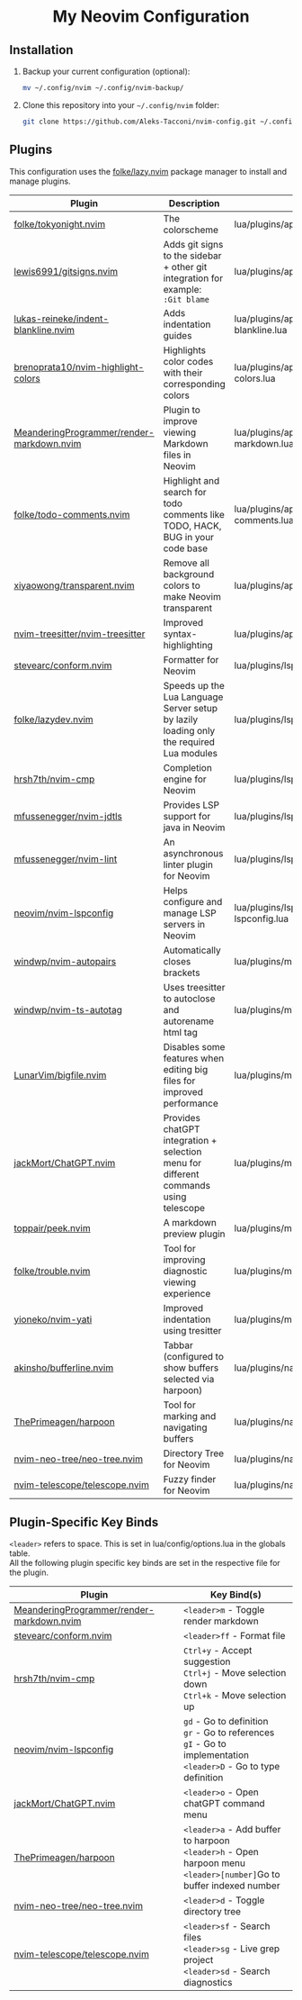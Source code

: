 <h1 align="center">My Neovim Configuration</h1>

## Installation

1. Backup your current configuration (optional):

    ```sh
    mv ~/.config/nvim ~/.config/nvim-backup/
    ```

2. Clone this repository into your `~/.config/nvim` folder:

    ```sh
    git clone https://github.com/Aleks-Tacconi/nvim-config.git ~/.config/nvim
    ```

## Plugins

This configuration uses the [folke/lazy.nvim](https://github.com/folke/lazy.nvim) package manager to install and manage plugins.

| Plugin                                                                                                    | Description                                                                                   | File                                             |
|-----------------------------------------------------------------------------------------------------------|-----------------------------------------------------------------------------------------------|--------------------------------------------------|
| [folke/tokyonight.nvim](https://github.com/folke/tokyonight.nvim)                                         | The colorscheme                                                                               | lua/plugins/appearance/colorscheme.lua           |
| [lewis6991/gitsigns.nvim](https://github.com/lewis6991/gitsigns.nvim)                                     | Adds git signs to the sidebar + other git integration for example:<br> `:Git blame`           | lua/plugins/appearance/gitsigns.lua              |
| [lukas-reineke/indent-blankline.nvim](https://github.com/lukas-reineke/indent-blankline.nvim)             | Adds indentation guides                                                                       | lua/plugins/appearance/indent-blankline.lua      |
| [brenoprata10/nvim-highlight-colors](https://github.com/brenoprata10/nvim-highlight-colors)               | Highlights color codes with their corresponding colors                                        | lua/plugins/appearance/nvim-highlight-colors.lua |
| [MeanderingProgrammer/render-markdown.nvim](https://github.com/MeanderingProgrammer/render-markdown.nvim) | Plugin to improve viewing Markdown files in Neovim                                            | lua/plugins/appearance/render-markdown.lua       |
| [folke/todo-comments.nvim](https://github.com/folke/todo-comments.nvim)                                   | Highlight and search for todo comments like TODO, HACK, BUG in your code base                 | lua/plugins/appearance/todo-comments.lua         |
| [xiyaowong/transparent.nvim](https://github.com/xiyaowong/transparent.nvim)                               | Remove all background colors to make Neovim transparent                                       | lua/plugins/appearance/transparent.lua           |
| [nvim-treesitter/nvim-treesitter](https://github.com/nvim-treesitter/nvim-treesitter)                     | Improved syntax-highlighting                                                                  | lua/plugins/appearance/treesitter.lua            |
| [stevearc/conform.nvim](https://github.com/stevearc/conform.nvim)                                         | Formatter for Neovim                                                                          | lua/plugins/lsp-config/conform.lua               |
| [folke/lazydev.nvim](https://github.com/folke/lazydev.nvim)                                               | Speeds up the Lua Language Server setup by lazily loading only the required Lua modules       | lua/plugins/lsp-config/lazy-dev.lua              |
| [hrsh7th/nvim-cmp](https://github.com/hrsh7th/nvim-cmp)                                                   | Completion engine for Neovim                                                                  | lua/plugins/lsp-config/nvim-cmp.lua              |
| [mfussenegger/nvim-jdtls](https://github.com/mfussenegger/nvim-jdtls)                                     | Provides LSP support for java in Neovim                                                       | lua/plugins/lsp-config/nvim-jdtls.lua            |
| [mfussenegger/nvim-lint](https://github.com/mfussenegger/nvim-lint)                                       | An asynchronous linter plugin for Neovim                                                      | lua/plugins/lsp-config/nvim-lint.lua             |
| [neovim/nvim-lspconfig](https://github.com/neovim/nvim-lspconfig)                                         | Helps configure and manage LSP servers in Neovim                                              | lua/plugins/lsp-config/nvim-lspconfig.lua        |
| [windwp/nvim-autopairs](https://github.com/windwp/nvim-autopairs)                                         | Automatically closes brackets                                                                 | lua/plugins/misc/autopairs.lua                   |
| [windwp/nvim-ts-autotag](https://github.com/windwp/nvim-ts-autotag)                                       | Uses treesitter to autoclose and autorename html tag                                          | lua/plugins/misc/autotags.lua                    |
| [LunarVim/bigfile.nvim](https://github.com/LunarVim/bigfile.nvim)                                         | Disables some features when editing big files for improved performance                        | lua/plugins/misc/bigfile.lua                     |
| [jackMort/ChatGPT.nvim](https://github.com/jackMort/ChatGPT.nvim)                                         | Provides chatGPT integration + selection menu for different commands using telescope          | lua/plugins/misc/chatgpt.lua                     |
| [toppair/peek.nvim](https://github.com/toppair/peek.nvim)                                                 | A markdown preview plugin                                                                     | lua/plugins/misc/peek.lua                        |
| [folke/trouble.nvim](https://github.com/folke/trouble.nvim)                                               | Tool for improving diagnostic viewing experience                                              | lua/plugins/misc/trouble.lua                     |
| [yioneko/nvim-yati](https://github.com/yioneko/nvim-yati)                                                 | Improved indentation using tresitter                                                          | lua/plugins/misc/yati.lua                        |
| [akinsho/bufferline.nvim](https://github.com/akinsho/bufferline.nvim)                                     | Tabbar (configured to show buffers selected via harpoon)                                      | lua/plugins/navigation/bufferline.lua            |
| [ThePrimeagen/harpoon](https://github.com/ThePrimeagen/harpoon)                                           | Tool for marking and navigating buffers                                                       | lua/plugins/navigation/harpoon.lua               |
| [nvim-neo-tree/neo-tree.nvim](https://github.com/nvim-neo-tree/neo-tree.nvim)                             | Directory Tree for Neovim                                                                     | lua/plugins/navigation/neo-tree.lua              |
| [nvim-telescope/telescope.nvim](https://github.com/nvim-telescope/telescope.nvim)                         | Fuzzy finder for Neovim                                                                       | lua/plugins/navigation/telescope.lua             |

## Plugin-Specific Key Binds

`<leader>` refers to space. This is set in lua/config/options.lua in the globals table.<br>
All the following plugin specific key binds are set in the respective file for the plugin.

| Plugin                                                                                                    | Key Bind(s)                                                                                                              | 
|-----------------------------------------------------------------------------------------------------------|--------------------------------------------------------------------------------------------------------------------------|
| [MeanderingProgrammer/render-markdown.nvim](https://github.com/MeanderingProgrammer/render-markdown.nvim) | `<leader>m` - Toggle render markdown                                                                                     |
| [stevearc/conform.nvim](https://github.com/stevearc/conform.nvim)                                         | `<leader>ff` - Format file                                                                                               |
| [hrsh7th/nvim-cmp](https://github.com/hrsh7th/nvim-cmp)                                                   | `Ctrl+y` - Accept suggestion<br>`Ctrl+j` - Move selection down<br>`Ctrl+k` - Move selection up                           |
| [neovim/nvim-lspconfig](https://github.com/neovim/nvim-lspconfig)                                         | `gd` - Go to definition<br>`gr` - Go to references<br>`gI` - Go to implementation<br>`<leader>D` - Go to type definition | 
| [jackMort/ChatGPT.nvim](https://github.com/jackMort/ChatGPT.nvim)                                         | `<leader>o` - Open chatGPT command menu                                                                                  |
| [ThePrimeagen/harpoon](https://github.com/ThePrimeagen/harpoon)                                           | `<leader>a` - Add buffer to harpoon<br>`<leader>h` - Open harpoon menu<br>`<leader>[number]`Go to buffer indexed number  |
| [nvim-neo-tree/neo-tree.nvim](https://github.com/nvim-neo-tree/neo-tree.nvim)                             | `<leader>d` - Toggle directory tree                                                                                      |
| [nvim-telescope/telescope.nvim](https://github.com/nvim-telescope/telescope.nvim)                         | `<leader>sf` - Search files<br>`<leader>sg` - Live grep project<br>`<leader>sd` - Search diagnostics                     |
